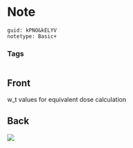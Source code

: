 # Note
```
guid: kPNO&kELYV
notetype: Basic+
```

### Tags
```
```

## Front
w_t values for equivalent dose calculation

## Back
<img src="paste-3418793967617.jpg" />
